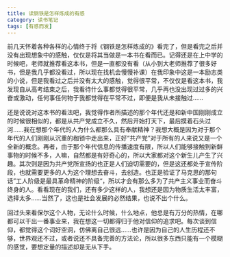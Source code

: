 ```yaml
---
title: 读钢铁是怎样炼成的有感
category: 读书笔记
tags: [有感而发]
---
```


前几天怀着各种各样的心情终于将《钢铁是怎样炼成的》看完了，但是看完之后并没有出现想象中的感触，仅仅是将其当做是一本书在看而已。记得还是在上中学的时候吧，老师就推荐看这本书，但是一直都没有看（从小到大老师推荐了很多好书，但是我几乎都没看过，所以现在找机会慢慢补课）在我印象中这是一本励志类的小说，但是我看过之后并没有太大的感触，觉得很平常，不仅仅是看这本书，我发现自从高考结束之后，我看待什么事都觉得很平常，几乎再也没出现过过多的兴奋或激动，任何事任何物于我都觉得在平常不过，即便是我从未接触过……

还是说说对这本书的看法吧，我觉得作者所描述的那个年代还是和新中国刚刚成立的时候很相似的，都是从共产党成立不久，然后开始打天下，最后摸着石头过河……我在想那个年代的人为什么都那么具有奉献精神？我想大概是因为对于那个年代的人们刚刚从沉重的枷锁中走出来，正好“共产党”对于所有的人来说又是一个全新的概念。再者，由于那个年代信息的传播速度有限，所以人们能够接触到新鲜事物的时候不多，人嘛，自然都是有好奇心的，所以大家都对这个新生儿产生了兴趣。其次则是因为共产党所宣扬的也正是人们迫切需要的，但是这还都处于宣传阶段，也就需要更多的人为这个理想去奋斗，去创造。也正是验证了马克思的那句话”工人阶级是最具革命精神的阶级“，所以才会有那么多为了共产主义事业而奋斗终身的人。看看现在的我们，还有多少这样的人，我想还是因为物质生活太丰富，选择太多……当然了，这也是社会发展的必然结果，也说不出个什么。

回过头来看保尔这个人物，无论什么时候，什么地点，他总是有万分的热情，在哪都可以干出一番事业来，我在想这一切都得归于他对信仰的追求吧。每次谈到信仰，都觉得这个词好空洞，仿佛离自己很远……也许是因为自己的人生历程还不够，世界观还不过，或者说还不具备完善的方法论，所以很多东西只能有一个模糊的感觉，要想定量的描述却是无从下手。
